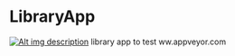 # LibraryApp
[![Alt img description](https://ci.appveyor.com/api/projects/status/ihmxu917dv028t0t?svg=true
)](https://ci.appveyor.com/project/nusairi/libraryapp/settings/badges) 
library app to test ww.appveyor.com
